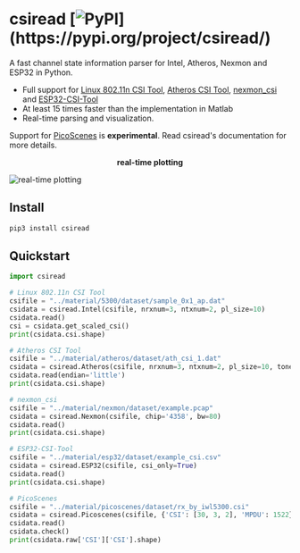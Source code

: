 # csiread [![PyPI](https://img.shields.io/pypi/v/csiread?)](https://pypi.org/project/csiread/)

A fast channel state information parser for Intel, Atheros, Nexmon and ESP32 in Python.

- Full support for [Linux 802.11n CSI Tool](https://dhalperi.github.io/linux-80211n-csitool/), [Atheros CSI Tool](https://wands.sg/research/wifi/AtherosCSI/), [nexmon_csi](https://github.com/seemoo-lab/nexmon_csi) and [ESP32-CSI-Tool](https://github.com/StevenMHernandez/ESP32-CSI-Tool)
- At least 15 times faster than the implementation in Matlab
- Real-time parsing and visualization.

Support for [PicoScenes](https://ps.zpj.io) is **experimental**. Read csiread's documentation for more details.

<center><b>real-time plotting</b></center>

![real-time plotting](docs/sample2.png)

## Install

```bash
pip3 install csiread
```

## Quickstart

```python
import csiread

# Linux 802.11n CSI Tool
csifile = "../material/5300/dataset/sample_0x1_ap.dat"
csidata = csiread.Intel(csifile, nrxnum=3, ntxnum=2, pl_size=10)
csidata.read()
csi = csidata.get_scaled_csi()
print(csidata.csi.shape)

# Atheros CSI Tool
csifile = "../material/atheros/dataset/ath_csi_1.dat"
csidata = csiread.Atheros(csifile, nrxnum=3, ntxnum=2, pl_size=10, tones=56)
csidata.read(endian='little')
print(csidata.csi.shape)

# nexmon_csi
csifile = "../material/nexmon/dataset/example.pcap"
csidata = csiread.Nexmon(csifile, chip='4358', bw=80)
csidata.read()
print(csidata.csi.shape)

# ESP32-CSI-Tool
csifile = "../material/esp32/dataset/example_csi.csv"
csidata = csiread.ESP32(csifile, csi_only=True)
csidata.read()
print(csidata.csi.shape)

# PicoScenes
csifile = "../material/picoscenes/dataset/rx_by_iwl5300.csi"
csidata = csiread.Picoscenes(csifile, {'CSI': [30, 3, 2], 'MPDU': 1522})
csidata.read()
csidata.check()
print(csidata.raw['CSI']['CSI'].shape)
```

